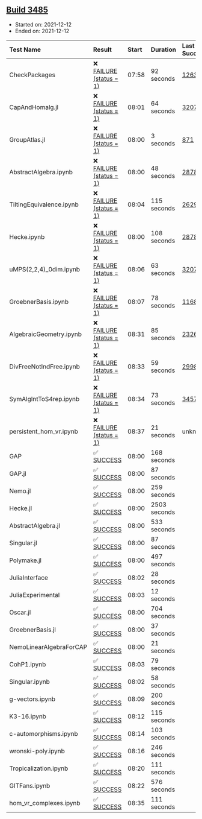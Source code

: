 ## [Build 3485](https://oscarci.mathematik.uni-kl.de/job/oscar-stable/3485/)

* Started on: 2021-12-12
* Ended on: 2021-12-12

| Test Name    | Result | Start | Duration | Last Success | First Failure |
|:-------------|:-------|:------|:---------|:-------------|:--------------|
| CheckPackages | ❌ [FAILURE (status = 1)](https://oscarci.mathematik.uni-kl.de/job/oscar-stable/3485/artifact/logs/build-3485/CheckPackages.log) | 07:58 | 92 seconds | [1263](https://oscarci.mathematik.uni-kl.de/job/oscar-stable/1263/) | [1264](https://oscarci.mathematik.uni-kl.de/job/oscar-stable/1264/) |
| CapAndHomalg.jl | ❌ [FAILURE (status = 1)](https://oscarci.mathematik.uni-kl.de/job/oscar-stable/3485/artifact/logs/build-3485/CapAndHomalg.jl.log) | 08:01 | 64 seconds | [3207](https://oscarci.mathematik.uni-kl.de/job/oscar-stable/3207/) | [3208](https://oscarci.mathematik.uni-kl.de/job/oscar-stable/3208/) |
| GroupAtlas.jl | ❌ [FAILURE (status = 1)](https://oscarci.mathematik.uni-kl.de/job/oscar-stable/3485/artifact/logs/build-3485/GroupAtlas.jl.log) | 08:00 | 3 seconds | [871](https://oscarci.mathematik.uni-kl.de/job/oscar-stable/871/) | [872](https://oscarci.mathematik.uni-kl.de/job/oscar-stable/872/) |
| AbstractAlgebra.ipynb | ❌ [FAILURE (status = 1)](https://oscarci.mathematik.uni-kl.de/job/oscar-stable/3485/artifact/logs/build-3485/AbstractAlgebra.ipynb.log) | 08:00 | 48 seconds | [2878](https://oscarci.mathematik.uni-kl.de/job/oscar-stable/2878/) | [2879](https://oscarci.mathematik.uni-kl.de/job/oscar-stable/2879/) |
| TiltingEquivalence.ipynb | ❌ [FAILURE (status = 1)](https://oscarci.mathematik.uni-kl.de/job/oscar-stable/3485/artifact/logs/build-3485/TiltingEquivalence.ipynb.log) | 08:04 | 115 seconds | [2629](https://oscarci.mathematik.uni-kl.de/job/oscar-stable/2629/) | [2630](https://oscarci.mathematik.uni-kl.de/job/oscar-stable/2630/) |
| Hecke.ipynb | ❌ [FAILURE (status = 1)](https://oscarci.mathematik.uni-kl.de/job/oscar-stable/3485/artifact/logs/build-3485/Hecke.ipynb.log) | 08:00 | 108 seconds | [2878](https://oscarci.mathematik.uni-kl.de/job/oscar-stable/2878/) | [2879](https://oscarci.mathematik.uni-kl.de/job/oscar-stable/2879/) |
| uMPS(2,2,4)_0dim.ipynb | ❌ [FAILURE (status = 1)](https://oscarci.mathematik.uni-kl.de/job/oscar-stable/3485/artifact/logs/build-3485/uMPS-2-2-4-_0dim.ipynb.log) | 08:06 | 63 seconds | [3207](https://oscarci.mathematik.uni-kl.de/job/oscar-stable/3207/) | [3208](https://oscarci.mathematik.uni-kl.de/job/oscar-stable/3208/) |
| GroebnerBasis.ipynb | ❌ [FAILURE (status = 1)](https://oscarci.mathematik.uni-kl.de/job/oscar-stable/3485/artifact/logs/build-3485/GroebnerBasis.ipynb.log) | 08:07 | 78 seconds | [1168](https://oscarci.mathematik.uni-kl.de/job/oscar-stable/1168/) | [1169](https://oscarci.mathematik.uni-kl.de/job/oscar-stable/1169/) |
| AlgebraicGeometry.ipynb | ❌ [FAILURE (status = 1)](https://oscarci.mathematik.uni-kl.de/job/oscar-stable/3485/artifact/logs/build-3485/AlgebraicGeometry.ipynb.log) | 08:31 | 85 seconds | [2326](https://oscarci.mathematik.uni-kl.de/job/oscar-stable/2326/) | [2327](https://oscarci.mathematik.uni-kl.de/job/oscar-stable/2327/) |
| DivFreeNotIndFree.ipynb | ❌ [FAILURE (status = 1)](https://oscarci.mathematik.uni-kl.de/job/oscar-stable/3485/artifact/logs/build-3485/DivFreeNotIndFree.ipynb.log) | 08:33 | 59 seconds | [2998](https://oscarci.mathematik.uni-kl.de/job/oscar-stable/2998/) | [2999](https://oscarci.mathematik.uni-kl.de/job/oscar-stable/2999/) |
| SymAlgIntToS4rep.ipynb | ❌ [FAILURE (status = 1)](https://oscarci.mathematik.uni-kl.de/job/oscar-stable/3485/artifact/logs/build-3485/SymAlgIntToS4rep.ipynb.log) | 08:34 | 73 seconds | [3457](https://oscarci.mathematik.uni-kl.de/job/oscar-stable/3457/) | [3458](https://oscarci.mathematik.uni-kl.de/job/oscar-stable/3458/) |
| persistent_hom_vr.ipynb | ❌ [FAILURE (status = 1)](https://oscarci.mathematik.uni-kl.de/job/oscar-stable/3485/artifact/logs/build-3485/persistent_hom_vr.ipynb.log) | 08:37 | 21 seconds | unknown | unknown |
| GAP | ✅ [SUCCESS](https://oscarci.mathematik.uni-kl.de/job/oscar-stable/3485/artifact/logs/build-3485/GAP.log) | 08:00 | 168 seconds |  |  |
| GAP.jl | ✅ [SUCCESS](https://oscarci.mathematik.uni-kl.de/job/oscar-stable/3485/artifact/logs/build-3485/GAP.jl.log) | 08:00 | 87 seconds |  |  |
| Nemo.jl | ✅ [SUCCESS](https://oscarci.mathematik.uni-kl.de/job/oscar-stable/3485/artifact/logs/build-3485/Nemo.jl.log) | 08:00 | 259 seconds |  |  |
| Hecke.jl | ✅ [SUCCESS](https://oscarci.mathematik.uni-kl.de/job/oscar-stable/3485/artifact/logs/build-3485/Hecke.jl.log) | 08:00 | 2503 seconds |  |  |
| AbstractAlgebra.jl | ✅ [SUCCESS](https://oscarci.mathematik.uni-kl.de/job/oscar-stable/3485/artifact/logs/build-3485/AbstractAlgebra.jl.log) | 08:00 | 533 seconds |  |  |
| Singular.jl | ✅ [SUCCESS](https://oscarci.mathematik.uni-kl.de/job/oscar-stable/3485/artifact/logs/build-3485/Singular.jl.log) | 08:00 | 87 seconds |  |  |
| Polymake.jl | ✅ [SUCCESS](https://oscarci.mathematik.uni-kl.de/job/oscar-stable/3485/artifact/logs/build-3485/Polymake.jl.log) | 08:00 | 497 seconds |  |  |
| JuliaInterface | ✅ [SUCCESS](https://oscarci.mathematik.uni-kl.de/job/oscar-stable/3485/artifact/logs/build-3485/JuliaInterface.log) | 08:02 | 28 seconds |  |  |
| JuliaExperimental | ✅ [SUCCESS](https://oscarci.mathematik.uni-kl.de/job/oscar-stable/3485/artifact/logs/build-3485/JuliaExperimental.log) | 08:03 | 12 seconds |  |  |
| Oscar.jl | ✅ [SUCCESS](https://oscarci.mathematik.uni-kl.de/job/oscar-stable/3485/artifact/logs/build-3485/Oscar.jl.log) | 08:00 | 704 seconds |  |  |
| GroebnerBasis.jl | ✅ [SUCCESS](https://oscarci.mathematik.uni-kl.de/job/oscar-stable/3485/artifact/logs/build-3485/GroebnerBasis.jl.log) | 08:00 | 37 seconds |  |  |
| NemoLinearAlgebraForCAP | ✅ [SUCCESS](https://oscarci.mathematik.uni-kl.de/job/oscar-stable/3485/artifact/logs/build-3485/NemoLinearAlgebraForCAP.log) | 08:00 | 21 seconds |  |  |
| CohP1.ipynb | ✅ [SUCCESS](https://oscarci.mathematik.uni-kl.de/job/oscar-stable/3485/artifact/logs/build-3485/CohP1.ipynb.log) | 08:03 | 79 seconds |  |  |
| Singular.ipynb | ✅ [SUCCESS](https://oscarci.mathematik.uni-kl.de/job/oscar-stable/3485/artifact/logs/build-3485/Singular.ipynb.log) | 08:02 | 58 seconds |  |  |
| g-vectors.ipynb | ✅ [SUCCESS](https://oscarci.mathematik.uni-kl.de/job/oscar-stable/3485/artifact/logs/build-3485/g-vectors.ipynb.log) | 08:09 | 200 seconds |  |  |
| K3-16.ipynb | ✅ [SUCCESS](https://oscarci.mathematik.uni-kl.de/job/oscar-stable/3485/artifact/logs/build-3485/K3-16.ipynb.log) | 08:12 | 115 seconds |  |  |
| c-automorphisms.ipynb | ✅ [SUCCESS](https://oscarci.mathematik.uni-kl.de/job/oscar-stable/3485/artifact/logs/build-3485/c-automorphisms.ipynb.log) | 08:14 | 103 seconds |  |  |
| wronski-poly.ipynb | ✅ [SUCCESS](https://oscarci.mathematik.uni-kl.de/job/oscar-stable/3485/artifact/logs/build-3485/wronski-poly.ipynb.log) | 08:16 | 246 seconds |  |  |
| Tropicalization.ipynb | ✅ [SUCCESS](https://oscarci.mathematik.uni-kl.de/job/oscar-stable/3485/artifact/logs/build-3485/Tropicalization.ipynb.log) | 08:20 | 111 seconds |  |  |
| GITFans.ipynb | ✅ [SUCCESS](https://oscarci.mathematik.uni-kl.de/job/oscar-stable/3485/artifact/logs/build-3485/GITFans.ipynb.log) | 08:22 | 576 seconds |  |  |
| hom_vr_complexes.ipynb | ✅ [SUCCESS](https://oscarci.mathematik.uni-kl.de/job/oscar-stable/3485/artifact/logs/build-3485/hom_vr_complexes.ipynb.log) | 08:35 | 111 seconds |  |  |
